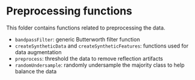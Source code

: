 # Preprocessing functions
This folder contains functions related to preprocessing the data.

- `bandpassFilter`: generic Butterworth filter function
- `createSyntheticData` and `createSyntheticFeatures`: functions used for data augmentation
- `preprocess`: threshold the data to remove reflection artifacts
- `randomUndersample`: randomly undersample the majority class to help balance the data